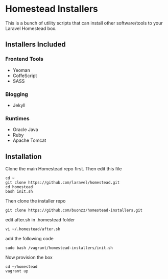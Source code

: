 # Homestead Installers

This is a bunch of utility scripts that can install other software/tools to your Laravel Homestead box.


## Installers Included

### Frontend Tools

* Yeoman
* CoffeScript
* SASS

### Blogging

* Jekyll

### Runtimes

* Oracle Java
* Ruby
* Apache Tomcat


## Installation

Clone the main Homestead repo first. Then edit this file

```
cd ~
git clone https://github.com/laravel/homestead.git
cd homestead
bash init.sh
```

Then clone the installer repo

```
git clone https://github.com/buonzz/homestead-installers.git
```

edit after.sh in .homestead folder

```
vi ~/.homestead/after.sh
```

add the following code

```
sudo bash /vagrant/homestead-installers/init.sh
```

Now provision the box

```
cd ~/homestead
vagrant up
```

